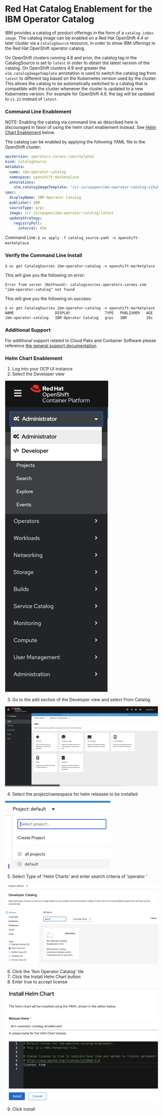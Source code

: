 # Red Hat Catalog Enablement for the IBM Operator Catalog

IBM provides a catalog of product offerings in the form of a `catalog index image`.  The catalog image can be enabled on a Red Hat OpenShift 4.4 or later cluster via a `CatalogSource` resource, in order to show IBM offerings in the Red Hat OpenShift operator catalog. 

On OpenShift clusters running 4.8 and prior, the catalog tag in the CatalogSource is set to `latest` in order to obtain the latest version of the catalog. On OpenShift clusters 4.9 and greater the `olm.catalogImageTemplate` annotation is used to switch the catalog tag from `latest` to different tag based on the Kubernetes version used by the cluster. This allows the catalog to be automatically switched to a catalog that is compatible with the cluster whenever the cluster is updated to a new Kubernetes version. For example for OpenShift 4.9, the tag will be updated to `v1.22` instead of `latest`.

### Command Line Enablement

NOTE: Enabling the catalog via command line as described here is discouraged in favor of using the helm chart enablement instead. See [Helm Chart Enablement](#helm-chart-enablement) below.

The catalog can be enabled by applying the following YAML file to the OpenShift cluster:

```yaml
apiVersion: operators.coreos.com/v1alpha1
kind: CatalogSource
metadata:
  name: ibm-operator-catalog
  namespace: openshift-marketplace
  annotations:
    olm.catalogImageTemplate: "icr.io/cpopen/ibm-operator-catalog:v{kube_major_version}.{kube_minor_version}"
spec:
  displayName: IBM Operator Catalog
  publisher: IBM
  sourceType: grpc
  image: icr.io/cpopen/ibm-operator-catalog:latest
  updateStrategy:
    registryPoll:
      interval: 45m
```

Command Line: `$ oc apply -f catalog_source.yaml -n openshift-marketplace`

### Verify the Command Line Install

```
$ oc get CatalogSources ibm-operator-catalog -n openshift-marketplace
```

This will give you the following on error:
```
Error from server (NotFound): catalogsources.operators.coreos.com "ibm-operator-catalog" not found
```

This will give you the following on success: 
```
$ oc get CatalogSources ibm-operator-catalog -n openshift-marketplace
NAME                   DISPLAY                TYPE   PUBLISHER   AGE
ibm-operator-catalog   IBM Operator Catalog   grpc   IBM         28s
```

### Additional Support

For additional support related to Cloud Paks and Container Software please reference [the general support documentation](https://www.ibm.com/support/knowledgecenter/en/cloudpaks).

### Helm Chart Enablement

1. Log into your OCP UI instance
2. Select the Developer view

![Helm Chart Select Developer View](images/helm_chart_select_developer_view.png)

3. Go to the add section of the Developer view and select From Catalog

![Add Helm Chart Catalog View](images/add_helm_chart_from_catalog.png)

4. Select the project/namespace for helm releasee to be installed

![Select Istall Namespace](images/select_install_namespace.png)

5. Select Type of 'Helm Charts' and enter search criteria of 'operator '

![Select Helm Charts Search Operator](images/select_helm_charts_search_operator.png)

6. Click the 'Ibm Operator Catalog' tile
7. Click the Install Helm Chart button
8. Enter true to accept license

![Accept License True](images/accept_license_true.png)

9. Click Install
